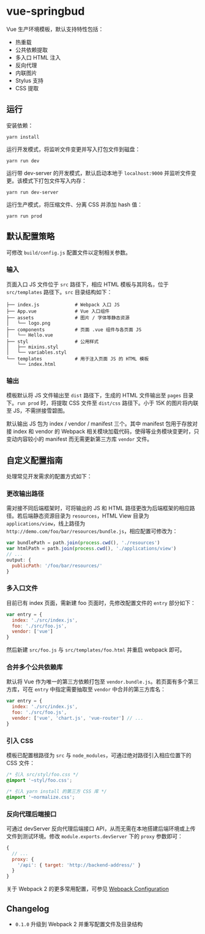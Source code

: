 # vue-springbud
Vue 生产环境模板，默认支持特性包括：

* 热重载
* 公共依赖提取
* 多入口 HTML 注入
* 反向代理
* 内联图片
* Stylus 支持
* CSS 提取


## 运行
安装依赖：

``` text
yarn install
```

运行开发模式，将监听文件变更并写入打包文件到磁盘：

``` text
yarn run dev
```

运行带 dev-server 的开发模式，默认启动本地于 `localhost:9000` 并监听文件变更。该模式下打包文件写入内存：

``` text
yarn run dev-server
```


运行生产模式，将压缩文件、分离 CSS 并添加 hash 值：

``` text
yarn run prod
```


## 默认配置策略
可修改 `build/config.js` 配置文件以定制相关参数。

### 输入
页面入口 JS 文件位于 `src` 路径下，相应 HTML 模板与其同名，位于 `src/templates` 路径下。`src` 目录结构如下：

``` text
├── index.js             # Webpack 入口 JS
├── App.vue              # Vue 入口组件
├── assets               # 图片 / 字体等静态资源
│   └── logo.png
├── components           # 页面 .vue 组件与各页面 JS
│   └── Hello.vue
├── styl                 # 公用样式
│   ├── mixins.styl
│   └── variables.styl
└── templates            # 用于注入页面 JS 的 HTML 模板
    └── index.html
```

### 输出
模板默认将 JS 文件输出至 `dist` 路径下，生成的 HTML 文件输出至 `pages` 目录下。`run prod` 时，将提取 CSS 文件至 `dist/css` 路径下。小于 15K 的图片将内联至 JS，不需拼接雪碧图。

默认输出 JS 包为 index / vendor / manifest 三个。其中 manifest 包用于存放对接 index 和 vendor 的 Webpack 相关模块加载代码，使得等业务模块变更时，只变动内容较小的 manifest 而无需更新第三方库 `vendor` 文件。


## 自定义配置指南
处理常见开发需求的配置方式如下：

### 更改输出路径
需对接不同后端框架时，可将输出的 JS 和 HTML 路径更改为后端框架的相应路径。若后端静态资源目录为 `resources`，HTML View 目录为 `applications/view`，线上路径为 `http://demo.com/foo/bar/resources/bundle.js`，相应配置可修改为：

``` js
var bundlePath = path.join(process.cwd(), './resources')
var htmlPath = path.join(process.cwd(), './applications/view')
// ...
output: {
  publicPath: '/foo/bar/resources/'
}
```

### 多入口文件
目前已有 index 页面，需新建 foo 页面时，先修改配置文件的 `entry` 部分如下：

``` js
var entry = {
  index: './src/index.js',
  foo: './src/foo.js',
  vendor: ['vue']
}
```
然后新建 `src/foo.js` 与 `src/templates/foo.html` 并重启 webpack 即可。

### 合并多个公共依赖库
默认将 Vue 作为唯一的第三方依赖打包至 `vendor.bundle.js`。若页面有多个第三方库，可在 `entry` 中指定需要抽取至 `vendor` 中合并的第三方库名：

``` js
var entry = {
  index: './src/index.js',
  foo: './src/foo.js',
  vendor: ['vue', 'chart.js', 'vue-router'] // ...
}
```

### 引入 CSS
模板已配置根路径为 `src` 与 `node_modules`，可通过绝对路径引入相应位置下的 CSS 文件：

``` css
/* 引入 src/styl/foo.css */
@import '~styl/foo.css';

/* 引入 yarn install 的第三方 CSS 库 */
@import '~normalize.css';
```

### 反向代理后端接口
可通过 devServer 反向代理后端接口 API，从而无需在本地搭建后端环境或上传文件到测试环境。修改 `module.exports.devServer` 下的 `proxy` 参数即可：

``` js
{
  // ...
  proxy: {
    '/api': { target: 'http://backend-address/' }
  }
}
```


关于 Webpack 2 的更多常用配置，可参见 [Webpack Configuration](https://webpack.js.org/configuration/)


## Changelog
* `0.1.0` 升级到 Webpack 2 并重写配置文件及目录结构
